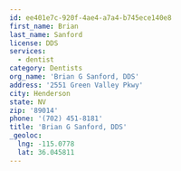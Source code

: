 ```yaml
---
id: ee401e7c-920f-4ae4-a7a4-b745ece140e8
first_name: Brian
last_name: Sanford
license: DDS
services:
  - dentist
category: Dentists
org_name: 'Brian G Sanford, DDS'
address: '2551 Green Valley Pkwy'
city: Henderson
state: NV
zip: '89014'
phone: '(702) 451-8181'
title: 'Brian G Sanford, DDS'
_geoloc:
  lng: -115.0778
  lat: 36.045811
---
```

